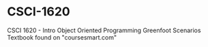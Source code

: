 # CSCI-1620
CSCI 1620 - Intro Object Oriented Programming
Greenfoot Scenarios
Textbook found on "coursesmart.com"
